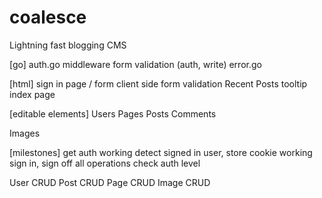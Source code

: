 # coalesce

Lightning fast blogging CMS

[go]
auth.go middleware
form validation (auth, write)
error.go

[html]
sign in page / form
client side form validation
Recent Posts tooltip
index page

[editable elements]
Users
Pages
Posts
Comments

Images


[milestones]
get auth working
  detect signed in user, store cookie
  working sign in, sign off
  all operations check auth level

User CRUD
Post CRUD
Page CRUD
Image CRUD
